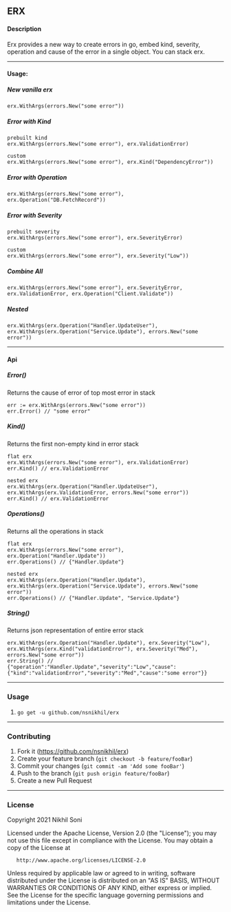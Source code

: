 ## ERX

#### Description
Erx provides a new way to create errors in go, embed kind, severity, operation and cause of the error in a single object.
You can stack erx.

---

#### Usage:

##### New vanilla erx
```
erx.WithArgs(errors.New("some error"))
```

##### Error with Kind
```
prebuilt kind
erx.WithArgs(errors.New("some error"), erx.ValidationError)

custom
erx.WithArgs(errors.New("some error"), erx.Kind("DependencyError"))
```

##### Error with Operation
```
erx.WithArgs(errors.New("some error"), erx.Operation("DB.FetchRecord"))
```

##### Error with Severity
```
prebuilt severity
erx.WithArgs(errors.New("some error"), erx.SeverityError)

custom
erx.WithArgs(errors.New("some error"), erx.Severity("Low"))
```

##### Combine All
```
erx.WithArgs(errors.New("some error"), erx.SeverityError, erx.ValidationError, erx.Operation("Client.Validate"))
```

##### Nested
```
erx.WithArgs(erx.Operation("Handler.UpdateUser"), erx.WithArgs(erx.Operation("Service.Update"), errors.New("some error"))
```

---

#### Api

##### Error()
Returns the cause of error of top most error in stack
```
err := erx.WithArgs(errors.New("some error"))
err.Error() // "some error"
```

##### Kind()
Returns the first non-empty kind in error stack
```
flat erx
erx.WithArgs(errors.New("some error"), erx.ValidationError)
err.Kind() // erx.ValidationError

nested erx
erx.WithArgs(erx.Operation("Handler.UpdateUser"), erx.WithArgs(erx.ValidationError, errors.New("some error"))
err.Kind() // erx.ValidationError
```

##### Operations()
Returns all the operations in stack
```
flat erx
erx.WithArgs(errors.New("some error"), erx.Operation("Handler.Update"))
err.Operations() // {"Handler.Update"}

nested erx
erx.WithArgs(erx.Operation("Handler.Update"), erx.WithArgs(erx.Operation("Service.Update"), errors.New("some error"))
err.Operations() // {"Handler.Update", "Service.Update"}
```

##### String()
Returns json representation of entire error stack
```
erx.WithArgs(erx.Operation("Handler.Update"), erx.Severity("Low"), erx.WithArgs(erx.Kind("validationError"), erx.Severity("Med"), errors.New("some error"))
err.String() // {"operation":"Handler.Update","severity":"Low","cause":{"kind":"validationError","severity":"Med","cause":"some error"}}
```

---

### Usage

1. `go get -u github.com/nsnikhil/erx`

---

### Contributing

1. Fork it (<https://github.com/nsnikhil/erx>)
2. Create your feature branch (`git checkout -b feature/fooBar`)
3. Commit your changes (`git commit -am 'Add some fooBar'`)
4. Push to the branch (`git push origin feature/fooBar`)
5. Create a new Pull Request

---

### License

Copyright 2021 Nikhil Soni

Licensed under the Apache License, Version 2.0 (the "License");
you may not use this file except in compliance with the License.
You may obtain a copy of the License at

       http://www.apache.org/licenses/LICENSE-2.0

Unless required by applicable law or agreed to in writing, software
distributed under the License is distributed on an "AS IS" BASIS,
WITHOUT WARRANTIES OR CONDITIONS OF ANY KIND, either express or implied.
See the License for the specific language governing permissions and
limitations under the License.

